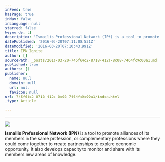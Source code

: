 ```yaml
---
inFeed: true
hasPage: true
inNav: false
inLanguage: null
starred: false
keywords: []
description: 'Ismailis Professional Network (IPN) is a tool to promote alliances of its members in the same profession, or complementary professions where they could come together to create partnerships to explore economic opportunity. It also develops capacity to monitor and share with its members new areas of knowledge.'
datePublished: '2016-03-20T07:11:08.531Z'
dateModified: '2016-03-20T07:10:43.991Z'
title: IPN Ignite
author: []
sourcePath: _posts/2016-03-20-745f64c2-8718-412a-8c08-7464fc9c00a1.md
published: true
authors: []
publisher:
  name: null
  domain: null
  url: null
  favicon: null
url: 745f64c2-8718-412a-8c08-7464fc9c00a1/index.html
_type: Article

---
```

****
![](https://the-grid-user-content.s3-us-west-2.amazonaws.com/654d5650-d358-4d69-82f5-e73421c7928f.jpg)

**Ismailis Professional Network (IPN)** is a tool to promote alliances of its members in the same profession, or complementary professions where they could come together to create partnerships to explore economic opportunity. It also develops capacity to monitor and share with its members new areas of knowledge.